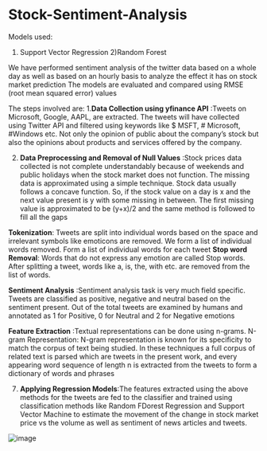 # Stock-Sentiment-Analysis

Models used:
1) Support Vector Regression
2)Random Forest

We have performed sentiment analysis of the twitter data based on a whole day as well as based on an hourly basis to analyze the effect it has on stock market prediction
The models are evaluated and compared using RMSE (root mean squared error) values

The steps involved are:
1.**Data Collection using yfinance API** :Tweets on Microsoft, Google, AAPL, are extracted. The tweets will have
collected using Twitter API and filtered using keywords like $ MSFT, # Microsoft,
#Windows etc. Not only the opinion of public about the company’s stock but also the
opinions about products and services offered by the company.

2. **Data Preprocessing and Removal of Null Values** :Stock prices data collected is not complete understandably because of weekends and public
holidays when the stock market does not function. The missing data is approximated using a
simple technique. Stock data usually follows a concave function. So, if the stock value on a
day is x and the next value present is y with some missing in between. The first missing value
is approximated to be (y+x)/2 and the same method is followed to fill all the gaps

**Tokenization**: Tweets are split into individual words based on the space and irrelevant
symbols like emoticons are removed. We form a list of individual words removed. Form
a list of individual words for each tweet
 **Stop word Removal**: Words that do not express any emotion are called Stop words. After
splitting a tweet, words like a, is, the, with etc. are removed from the list of words. 

**Sentiment Analysis** :Sentiment analysis task is very much field specific. Tweets are classified as positive, negative
and neutral based on the sentiment present. Out of the total tweets are examined by humans
and annotated as 1 for Positive, 0 for Neutral and 2 for Negative emotions

**Feature Extraction** :Textual representations can be done using n-grams. N-gram Representation: N-gram
representation is known for its specificity to match the corpus of text being studied. In these
techniques a full corpus of related text is parsed which are tweets in the present work, and
every appearing word sequence of length n is extracted from the tweets to form a dictionary
of words and phrases

7. **Applying Regression Models**:The features extracted using the above methods for the tweets are fed to the classifier and
trained using classification methods like Random FDorest Regression and Support Vector Machine
to estimate the movement of the change in stock market price vs the volume as well as
sentiment of news articles and tweets.

![image](https://github.com/galactic-me/Stock-Sentiment-Analysis/assets/126558668/49f5dbf2-afab-473e-92cf-f505d0429a71)

